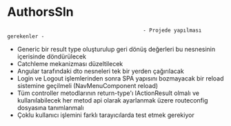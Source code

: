 # AuthorsSln

                                                - Projede yapılması gerekenler -
                                                
- Generic bir result type oluşturulup geri dönüş değerleri bu nesnesinin içerisinde döndürülecek
- Catchleme mekanizması düzeltilecek
- Angular tarafındaki dto nesneleri tek bir yerden çağırılacak
- Login ve Logout işlemlerinden sonra SPA yapısını bozmayacak bir reload sistemine geçilmeli (NavMenuComponent reload)
- Tüm controller metodlarının return-type'ı IActionResult olmalı ve kullanılabilecek her metod api olarak ayarlanmak üzere routeconfig dosyasına tanımlanmalı
- Çoklu kullanıcı işlemini farklı tarayıcılarda test etmek gerekiyor
